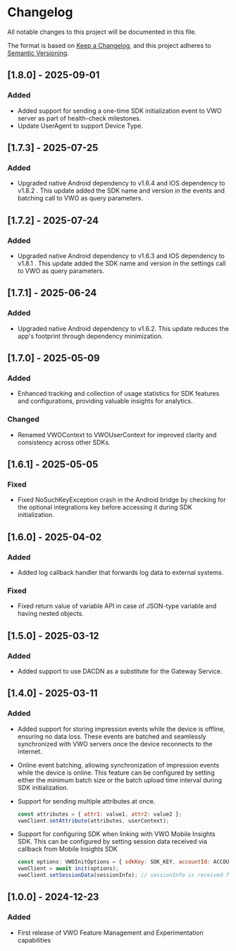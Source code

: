 # Changelog

All notable changes to this project will be documented in this file.

The format is based on [Keep a Changelog](https://keepachangelog.com/en/1.0.0/),
and this project adheres to [Semantic Versioning](https://semver.org/spec/v2.0.0.html).

## [1.8.0] - 2025-09-01

### Added
- Added support for sending a one-time SDK initialization event to VWO server as part of health-check milestones.
- Update UserAgent to support Device Type.

## [1.7.3] - 2025-07-25

### Added
- Upgraded native Android dependency to v1.6.4 and IOS dependency to v1.8.2 . This update added the SDK name and version in the events and batching call to VWO as query parameters.

## [1.7.2] - 2025-07-24

### Added

- Upgraded native Android dependency to v1.6.3 and IOS dependency to v1.8.1 . This update added the SDK name and version in the settings call to VWO as query parameters.

## [1.7.1] - 2025-06-24

### Added

- Upgraded native Android dependency to v1.6.2. This update reduces the app's footprint through dependency minimization.

## [1.7.0] - 2025-05-09

### Added

- Enhanced tracking and collection of usage statistics for SDK features and configurations, providing valuable insights for analytics.

### Changed

- Renamed VWOContext to VWOUserContext for improved clarity and consistency across other SDKs.

## [1.6.1] - 2025-05-05

### Fixed

- Fixed NoSuchKeyException crash in the Android bridge by checking for the optional integrations key before accessing it during SDK initialization.

## [1.6.0] - 2025-04-02

### Added

- Added log callback handler that forwards log data to external systems.

### Fixed

- Fixed return value of variable API in case of JSON-type variable and having nested objects.

## [1.5.0] - 2025-03-12

### Added

- Added support to use DACDN as a substitute for the Gateway Service.


## [1.4.0] - 2025-03-11

### Added

- Added support for storing impression events while the device is offline, ensuring no data loss. These events are batched and seamlessly synchronized with VWO servers once the device reconnects to the internet.
- Online event batching, allowing synchronization of impression events while the device is online. This feature can be configured by setting either the minimum batch size or the batch upload time interval during SDK initialization.
- Support for sending multiple attributes at once.

  ```javascript
  const attributes = { attr1: value1, attr2: value2 };
  vwoClient.setAttribute(attributes, userContext);
  ```

- Support for configuring SDK when linking with VWO Mobile Insights SDK. This can be configured by setting session data received via callback from Mobile Insights SDK

  ```javascript
  const options: VWOInitOptions = { sdkKey: SDK_KEY, accountId: ACCOUNT_ID };
  vwoClient = await init(options);
  vwoClient.setSessionData(sessionInfo); // sessionInfo is received from Mobile Insights SDK via a callback function
  ```

## [1.0.0] - 2024-12-23

### Added

- First release of VWO Feature Management and Experimentation capabilities
